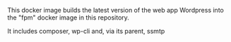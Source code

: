This docker image builds the latest version of the web app Wordpress into the "fpm" docker image in this repository.

It includes composer, wp-cli and, via its parent, ssmtp